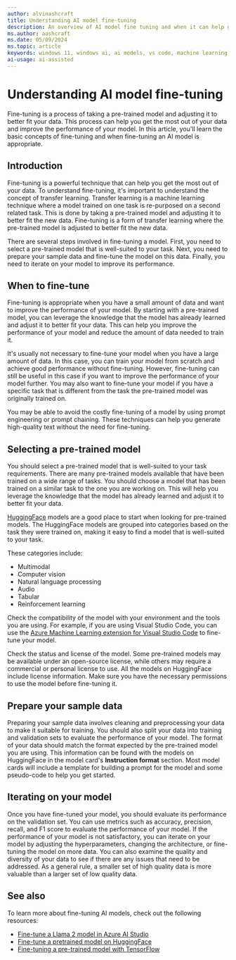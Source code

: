 ```yaml
---
author: alvinashcraft
title: Understanding AI model fine-tuning
description: An overview of AI model fine tuning and when it can help get the most out of your data.
ms.author: aashcraft
ms.date: 05/09/2024
ms.topic: article
keywords: windows 11, windows ai, ai models, vs code, machine learning, fine-tuning
ai-usage: ai-assisted
---
```


# Understanding AI model fine-tuning

Fine-tuning is a process of taking a pre-trained model and adjusting it to better fit your data. This process can help you get the most out of your data and improve the performance of your model. In this article, you'll learn the basic concepts of fine-tuning and when fine-tuning an AI model is appropriate.

## Introduction

Fine-tuning is a powerful technique that can help you get the most out of your data. To understand fine-tuning, it's important to understand the concept of transfer learning. Transfer learning is a machine learning technique where a model trained on one task is re-purposed on a second related task. This is done by taking a pre-trained model and adjusting it to better fit the new data. Fine-tuning is a form of transfer learning where the pre-trained model is adjusted to better fit the new data.

There are several steps involved in fine-tuning a model. First, you need to select a pre-trained model that is well-suited to your task. Next, you need to prepare your sample data and fine-tune the model on this data. Finally, you need to iterate on your model to improve its performance.

## When to fine-tune

Fine-tuning is appropriate when you have a small amount of data and want to improve the performance of your model. By starting with a pre-trained model, you can leverage the knowledge that the model has already learned and adjust it to better fit your data. This can help you improve the performance of your model and reduce the amount of data needed to train it.

It's usually not necessary to fine-tune your model when you have a large amount of data. In this case, you can train your model from scratch and achieve good performance without fine-tuning. However, fine-tuning can still be useful in this case if you want to improve the performance of your model further. You may also want to fine-tune your model if you have a specific task that is different from the task the pre-trained model was originally trained on.

You may be able to avoid the costly fine-tuning of a model by using prompt engineering or prompt chaining. These techniques can help you generate high-quality text without the need for fine-tuning.

## Selecting a pre-trained model

You should select a pre-trained model that is well-suited to your task requirements. There are many pre-trained models available that have been trained on a wide range of tasks. You should choose a model that has been trained on a similar task to the one you are working on. This will help you leverage the knowledge that the model has already learned and adjust it to better fit your data.

[HuggingFace](https://huggingface.co/models) models are a good place to start when looking for pre-trained models. The HuggingFace models are grouped into categories based on the task they were trained on, making it easy to find a model that is well-suited to your task.

These categories include:

* Multimodal
* Computer vision
* Natural language processing
* Audio
* Tabular
* Reinforcement learning

Check the compatibility of the model with your environment and the tools you are using. For example, if you are using Visual Studio Code, you can use the [Azure Machine Learning extension for Visual Studio Code](https://marketplace.visualstudio.com/items?itemName=ms-toolsai.vscode-ai) to fine-tune your model.

Check the status and license of the model. Some pre-trained models may be available under an open-source license, while others may require a commercial or personal license to use. All the models on HuggingFace include license information. Make sure you have the necessary permissions to use the model before fine-tuning it.

## Prepare your sample data

Preparing your sample data involves cleaning and preprocessing your data to make it suitable for training. You should also split your data into training and validation sets to evaluate the performance of your model. The format of your data should match the format expected by the pre-trained model you are using. This information can be found with the models on HuggingFace in the model card's **Instruction format** section. Most model cards will include a template for building a prompt for the model and some pseudo-code to help you get started.

## Iterating on your model

Once you have fine-tuned your model, you should evaluate its performance on the validation set. You can use metrics such as accuracy, precision, recall, and F1 score to evaluate the performance of your model. If the performance of your model is not satisfactory, you can iterate on your model by adjusting the hyperparameters, changing the architecture, or fine-tuning the model on more data. You can also examine the quality and diversity of your data to see if there are any issues that need to be addressed. As a general rule, a smaller set of high quality data is more valuable than a larger set of low quality data.

## See also

To learn more about fine-tuning AI models, check out the following resources:

* [Fine-tune a Llama 2 model in Azure AI Studio](/azure/ai-studio/how-to/fine-tune-model-llama)
* [Fine-tune a pretrained model on HuggingFace](https://huggingface.co/docs/transformers/training)
* [Fine-tuning a pre-trained model with TensorFlow](https://www.tensorflow.org/tutorials/images/transfer_learning)

